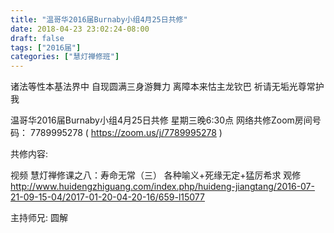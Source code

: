 ```yaml
---
title: "温哥华2016届Burnaby小组4月25日共修"
date: 2018-04-23 23:02:24-08:00
draft: false
tags: ["2016届"]
categories: ["慧灯禅修班"]
---
```

诸法等性本基法界中 自现圆满三身游舞力
离障本来怙主龙钦巴 祈请无垢光尊常护我

温哥华2016届Burnaby小组4月25日共修
星期三晚6:30点
网络共修Zoom房间号码： 7789995278 ( https://zoom.us/j/7789995278 )

共修内容:

视频 慧灯禅修课之八：寿命无常（三） 各种喻义+死缘无定+猛厉希求 观修 
http://www.huidengzhiguang.com/index.php/huideng-jiangtang/2016-07-21-09-15-04/2017-01-20-04-20-16/659-l15077

主持师兄: 圆解
